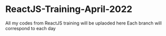 # ReactJS-Training-April-2022
All my codes from ReactJS training will be uplaoded here
Each branch will correspond to each day
